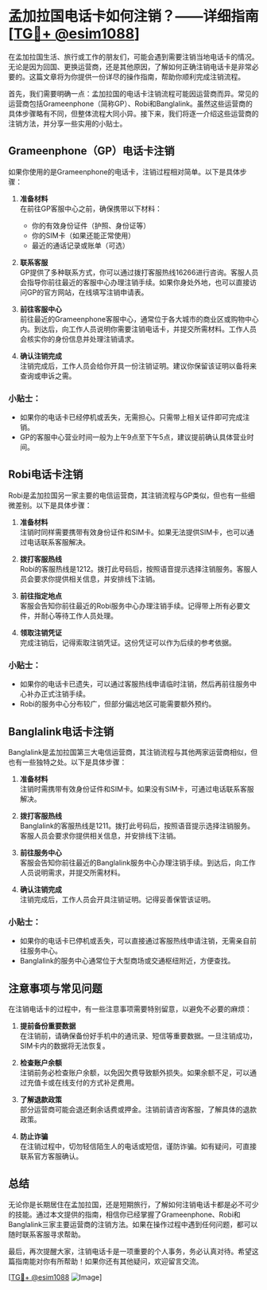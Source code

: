 # 孟加拉国电话卡如何注销？——详细指南[[TG💪+ @esim1088](https://t.me/s/esim1088)]

在孟加拉国生活、旅行或工作的朋友们，可能会遇到需要注销当地电话卡的情况。无论是因为回国、更换运营商，还是其他原因，了解如何正确注销电话卡是非常必要的。这篇文章将为你提供一份详尽的操作指南，帮助你顺利完成注销流程。

首先，我们需要明确一点：孟加拉国的电话卡注销流程可能因运营商而异。常见的运营商包括Grameenphone（简称GP）、Robi和Banglalink。虽然这些运营商的具体步骤略有不同，但整体流程大同小异。接下来，我们将逐一介绍这些运营商的注销方法，并分享一些实用的小贴士。

## Grameenphone（GP）电话卡注销

如果你使用的是Grameenphone的电话卡，注销过程相对简单。以下是具体步骤：

1. **准备材料**  
   在前往GP客服中心之前，确保携带以下材料：
   - 你的有效身份证件（护照、身份证等）
   - 你的SIM卡（如果还能正常使用）
   - 最近的通话记录或账单（可选）

2. **联系客服**  
   GP提供了多种联系方式，你可以通过拨打客服热线16266进行咨询。客服人员会指导你前往最近的客服中心办理注销手续。如果你身处外地，也可以直接访问GP的官方网站，在线填写注销申请表。

3. **前往客服中心**  
   前往最近的Grameenphone客服中心，通常位于各大城市的商业区或购物中心内。到达后，向工作人员说明你需要注销电话卡，并提交所需材料。工作人员会核实你的身份信息并处理注销请求。

4. **确认注销完成**  
   注销完成后，工作人员会给你开具一份注销证明。建议你保留该证明以备将来查询或申诉之需。

### 小贴士：
- 如果你的电话卡已经停机或丢失，无需担心。只需带上相关证件即可完成注销。
- GP的客服中心营业时间一般为上午9点至下午5点，建议提前确认具体营业时间。

## Robi电话卡注销

Robi是孟加拉国另一家主要的电信运营商，其注销流程与GP类似，但也有一些细微差别。以下是具体步骤：

1. **准备材料**  
   注销时同样需要携带有效身份证件和SIM卡。如果无法提供SIM卡，也可以通过电话联系客服解决。

2. **拨打客服热线**  
   Robi的客服热线是1212。拨打此号码后，按照语音提示选择注销服务。客服人员会要求你提供相关信息，并安排线下注销。

3. **前往指定地点**  
   客服会告知你前往最近的Robi服务中心办理注销手续。记得带上所有必要文件，并耐心等待工作人员处理。

4. **领取注销凭证**  
   完成注销后，记得索取注销凭证。这份凭证可以作为后续的参考依据。

### 小贴士：
- 如果你的电话卡已遗失，可以通过客服热线申请临时注销，然后再前往服务中心补办正式注销手续。
- Robi的服务中心分布较广，但部分偏远地区可能需要额外预约。

## Banglalink电话卡注销

Banglalink是孟加拉国第三大电信运营商，其注销流程与其他两家运营商相似，但也有一些独特之处。以下是具体步骤：

1. **准备材料**  
   注销时需携带有效身份证件和SIM卡。如果没有SIM卡，可通过电话联系客服解决。

2. **拨打客服热线**  
   Banglalink的客服热线是1211。拨打此号码后，按照语音提示选择注销服务。客服人员会要求你提供相关信息，并安排线下注销。

3. **前往服务中心**  
   客服会告知你前往最近的Banglalink服务中心办理注销手续。到达后，向工作人员说明需求，并提交所需材料。

4. **确认注销完成**  
   注销完成后，工作人员会开具注销证明。记得妥善保管该证明。

### 小贴士：
- 如果你的电话卡已停机或丢失，可以直接通过客服热线申请注销，无需亲自前往服务中心。
- Banglalink的服务中心通常位于大型商场或交通枢纽附近，方便查找。

## 注意事项与常见问题

在注销电话卡的过程中，有一些注意事项需要特别留意，以避免不必要的麻烦：

1. **提前备份重要数据**  
   在注销前，请确保备份好手机中的通讯录、短信等重要数据。一旦注销成功，SIM卡内的数据将无法恢复。

2. **检查账户余额**  
   注销前务必检查账户余额，以免因欠费导致额外损失。如果余额不足，可以通过充值卡或在线支付的方式补足费用。

3. **了解退款政策**  
   部分运营商可能会退还剩余话费或押金。注销前请咨询客服，了解具体的退款政策。

4. **防止诈骗**  
   在注销过程中，切勿轻信陌生人的电话或短信，谨防诈骗。如有疑问，可直接联系官方客服确认。

## 总结

无论你是长期居住在孟加拉国，还是短期旅行，了解如何注销电话卡都是必不可少的技能。通过本文提供的指南，相信你已经掌握了Grameenphone、Robi和Banglalink三家主要运营商的注销方法。如果在操作过程中遇到任何问题，都可以随时联系客服寻求帮助。

最后，再次提醒大家，注销电话卡是一项重要的个人事务，务必认真对待。希望这篇指南能对你有所帮助！如果你还有其他疑问，欢迎留言交流。

[[TG💪+ @esim1088](https://t.me/s/esim1088) ![Image](https://i.postimg.cc/4NQfJmqS/Snipaste-2025-05-13-00-14-12.png)]